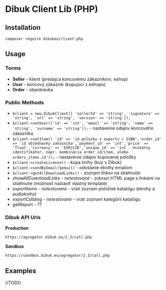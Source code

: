 # Dibuk Client Lib (PHP)

## Installation

`composer require dibukeu/client-php`

## Usage

### Terms

* **Seller** - klient (predajca koncovému zákazníkovi, eshop)
* **User** - koncový zákazník (kupujúci z eshopu)
* **Order** - objednávka

### Public Methods

* `$client = new DibukClient([ 'sellerId' => 'string', 'signature' => 'string', 'url' => 'string', 'version' => 'string']);`
* `$client->setUser(['id' => 'int', 'email' => 'string', 'name' => 'string', 'surname' => 'string']);` - nastavenie údajov koncového zákazníka
* `$client->setItem([ 'id' => 'id polozky z exportu / ISBN','order_id' => 'id objednavky zakaznika','payment_id' => 'int','price' => 'float','currency' => 'EUR|CZK','unique_id' => 'int - Unikátny identifikátor, napr. kombinácia order_id/item, alebo orders_items.id']);` - nastavenie údajov kupovanej položky
* `$client->createLicense()` - kúpa knihy (buy v Dibuk)
* `$client->sendByEmail($email)` - odoslanie eknihy emailom
* `$client->getAllDownloadLinks()` - zoznam linkov na stiahnutie
* _showAllDownloadLinks - netestované_ - zobrazí HTML page s linkami na stiahnutie (možnosť nastaviť vlastný template)
* _exportItems - netestované_ - vrati zoznam položiek katalógu (eknihy a audioknihy)
* _exportCatalog - netestované_ - vrati zoznam kategórii katalógu
* getReport - ??

### Dibuk API Urls

**Production**

`https://agregator.dibuk.eu/2_3/call.php`

**Sandbox**

`https://sandbox.dibuk.eu/agregator/2_3/call.php`

## Examples

//TODO